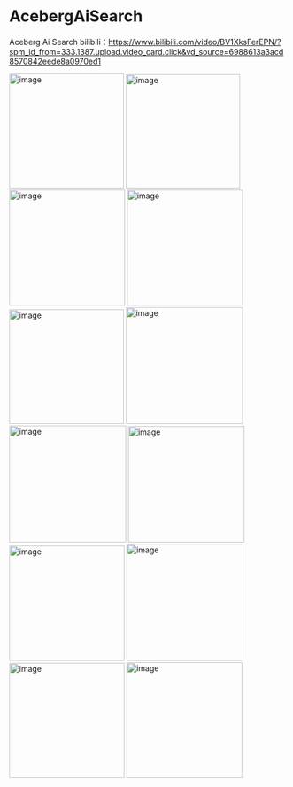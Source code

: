 # AcebergAiSearch
Aceberg Ai Search
bilibili：https://www.bilibili.com/video/BV1XksFerEPN/?spm_id_from=333.1387.upload.video_card.click&vd_source=6988613a3acd8570842eede8a0970ed1

<img width="207" alt="image" src="https://github.com/user-attachments/assets/3966c88d-421a-44cc-b21f-dad689f86fc3" />

<img width="206" alt="image" src="https://github.com/user-attachments/assets/56f8a722-41c2-4180-a0a8-aae0c1f068ee" />

<img width="209" alt="image" src="https://github.com/user-attachments/assets/657d3dea-a011-41c1-b85e-6ad35ab07420" />

<img width="209" alt="image" src="https://github.com/user-attachments/assets/00fdb3b2-8957-4037-918d-e6f454eda2e2" />

<img width="207" alt="image" src="https://github.com/user-attachments/assets/cdbf6d91-9389-4016-9d24-ca72aba60025" />

<img width="211" alt="image" src="https://github.com/user-attachments/assets/918f3841-bf06-4a3e-a83f-d25ddb79d25b" />

<img width="211" alt="image" src="https://github.com/user-attachments/assets/3a0fbb99-ff86-40f8-9fd6-2e59d45f1683" />

<img width="210" alt="image" src="https://github.com/user-attachments/assets/3890cc6e-4dcc-4c1e-80af-2fb9e6ec858e" />

<img width="208" alt="image" src="https://github.com/user-attachments/assets/6e9dcfca-825a-4fd7-9316-6a9bfbb00f72" />

<img width="211" alt="image" src="https://github.com/user-attachments/assets/4f906200-9825-4f9c-bab1-7d47f2e83a62" />

<img width="208" alt="image" src="https://github.com/user-attachments/assets/c3105374-acf3-4849-af5d-7dda3b97aadb" />

<img width="209" alt="image" src="https://github.com/user-attachments/assets/9a24978b-a13b-452f-9eab-8ff8d8857c94" />

